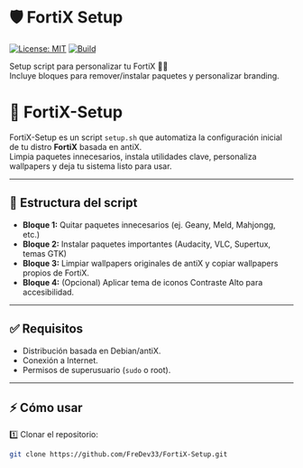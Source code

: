 # 🛡️ FortiX Setup

[![License: MIT](https://img.shields.io/badge/License-MIT-yellow.svg)](https://opensource.org/licenses/MIT)
[![Build](https://img.shields.io/badge/Build-Stable-brightgreen)](#)


Setup script para personalizar tu FortiX 🐧✨  
Incluye bloques para remover/instalar paquetes y personalizar branding.

# 🚀 FortiX-Setup

FortiX-Setup es un script `setup.sh` que automatiza la configuración inicial de tu distro **FortiX** basada en antiX.  
Limpia paquetes innecesarios, instala utilidades clave, personaliza wallpapers y deja tu sistema listo para usar.

---

## 📂 Estructura del script

- **Bloque 1:** Quitar paquetes innecesarios (ej. Geany, Meld, Mahjongg, etc.)
- **Bloque 2:** Instalar paquetes importantes (Audacity, VLC, Supertux, temas GTK)
- **Bloque 3:** Limpiar wallpapers originales de antiX y copiar wallpapers propios de FortiX.
- **Bloque 4:** (Opcional) Aplicar tema de iconos Contraste Alto para accesibilidad.

---

## ✅ Requisitos

- Distribución basada en Debian/antiX.
- Conexión a Internet.
- Permisos de superusuario (`sudo` o root).

---

## ⚡ Cómo usar

1️⃣ Clonar el repositorio:
```bash
git clone https://github.com/FreDev33/FortiX-Setup.git
